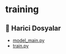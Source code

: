 # training

<!--Index-->

## 📂 Harici Dosyalar

- [model_main.py](./model_main.py)
- [train.py](./train.py)

<!--Index-->

